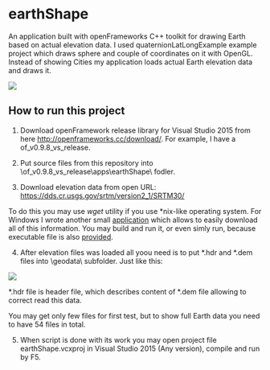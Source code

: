 # earthShape
An application built with openFrameworks C++ toolkit for drawing Earth based on actual elevation data. I used quaternionLatLongExample example project which draws sphere and couple of coordinates on it with OpenGL. Instead of showing Cities my application loads actual Earth elevation data and draws it.

![](https://optiklab.github.io/blog/img/earthShapeResult.jpg)

How to run this project
-----------------------

1. Download openFramework release library for Visual Studio 2015 from here http://openframeworks.cc/download/. For example, I have a of_v0.9.8_vs_release.

2. Put source files from this repository into \of_v0.9.8_vs_release\apps\earthShape\ fodler.

3. Download elevation data from open URL: https://dds.cr.usgs.gov/srtm/version2_1/SRTM30/

To do this you may use *wget* utility if you use *nix-like operating system. For Windows I wrote another small [application](https://github.com/optiklab/DirCopierApp) which allows to easily download all of this information. You may build and run it, or even simly run, because executable file is also [provided](https://github.com/optiklab/DirCopierApp/tree/master/DirCopierApp/bin/Release).

4. After elevation files was loaded all yoou need is to put *.hdr and *.dem files into \geodata\ subfolder. Just like this:

![](https://optiklab.github.io/blog/img/earthShape.JPG)

*.hdr file is header file, which describes content of *.dem file allowing to correct read this data.

You may get only few files for first test, but to show full Earth data you need to have 54 files in total.

5. When script is done with its work you may open project file earthShape.vcxproj in Visual Studio 2015 (Any version), compile and run by F5.
